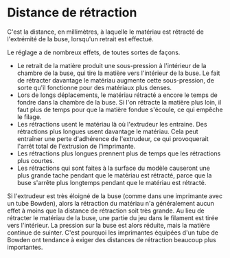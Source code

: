 Distance de rétraction
===

C'est la distance, en millimètres, à laquelle le matériau est rétracté de l'extrémité de la buse, lorsqu'un retrait est effectué.

Le réglage a de nombreux effets, de toutes sortes de façons.
* Le retrait de la matière produit une sous-pression à l'intérieur de la chambre de la buse, qui tire la matière vers l'intérieur de la buse. Le fait de rétracter davantage le matériau augmente cette sous-pression, de sorte qu'il fonctionne pour des matériaux plus denses.
* Lors de longs déplacements, le matériau rétracté a encore le temps de fondre dans la chambre de la buse. Si l'on rétracte la matière plus loin, il faut plus de temps pour que la matière fondue s'écoule, ce qui empêche le filage.
* Les rétractions usent le matériau là où l'extrudeur les entraine. Des rétractions plus longues usent davantage le matériau. Cela peut entraîner une perte d'adhérence de l'extrudeur, ce qui provoquerait l'arrêt total de l'extrusion de l'imprimante.
* Les rétractions plus longues prennent plus de temps que les rétractions plus courtes.
* Les rétractions qui sont faites à la surface du modèle causeront une plus grande tache pendant que le matériau est rétracté, parce que la buse s'arrête plus longtemps pendant que le matériau est rétracté.

Si l'extrudeur est très éloigné de la buse (comme dans une imprimante avec un tube Bowden), alors la rétraction du matériau n'a généralement aucun effet à moins que la distance de rétraction soit très grande. Au lieu de rétracter le matériau de la buse, une partie du jeu dans le filament est tirée vers l'intérieur. La pression sur la buse est alors réduite, mais la matière continue de suinter. C'est pourquoi les imprimantes équipées d'un tube de Bowden ont tendance à exiger des distances de rétraction beaucoup plus importantes.

